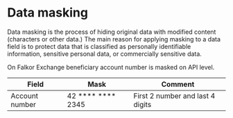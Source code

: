 # Data masking

Data masking is the process of hiding original data with modified content (characters or other data.)
The main reason for applying masking to a data field is to protect data that is classified as personally identifiable information, sensitive personal data, or commercially sensitive data.

On Falkor Exchange beneficiary account number is masked on API level.

| Field | Mask |  Comment |
|---|---|---|
| Account number | 42 **** **** 2345  | First 2 number and last 4 digits  |